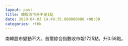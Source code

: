 ```yaml
---
layout: post
title: 韓股收市升不足1點
date: 2020-04-03 14:49:35.000000000 +08:00
categories: rthk
---
```


南韓股市變動不大。首爾綜合指數收市報1725點，升0.58點。
